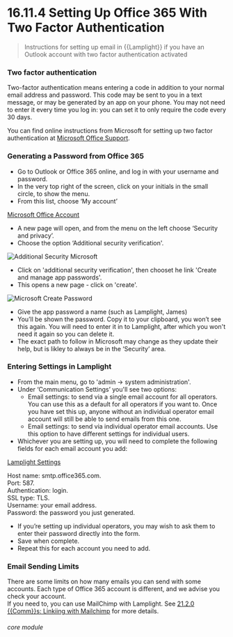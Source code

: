 #    16.11.4 Setting Up Office 365 With Two Factor Authentication

> Instructions for setting up email in {{Lamplight}} if you have an Outlook account with two factor authentication activated

### Two factor authentication

Two-factor authentication means entering a code in addition to your normal email address and password.  This code may be sent to you in a text message, or may be generated by an app on your phone.  You may not need to enter it every time you log in: you can set it to only require the code every 30 days.   

You can find online instructions from Microsoft for setting up two factor authentication at [Microsoft Office Support](https://support.office.com/en-gb/article/set-up-2-step-verification-for-office-365-ace1d096-61e5-449b-a875-58eb3d74de14?ui=en-US&rs=en-GB&ad=GB).

### Generating a Password from Office 365

- Go to Outlook or Office 365 online, and log in with your username and password.
- In the very top right of the screen, click on your initials in the small circle, to show the menu.
- From this list, choose ‘My account’

[Microsoft Office Account](16.11.4a.png)

- A new page will open, and from the menu on the left choose ‘Security and privacy’.
- Choose the option ‘Additional security verification'.

![Additional Security Microsoft](16.11.4b.png)

- Click on 'additional security verification', then chooset he link 'Create and manage app passwords'.
- This opens a new page - click on 'create'.

![Microsoft Create Password](16.11.4c.png)

- Give the app password a name (such as Lamplight, James)
- You’ll be shown the password.  Copy it to your clipboard, you won’t see this again.  You will need to enter it in to Lamplight, after which you won't need it again so you can delete it.
- The exact path to follow in Microsoft  may change as they update their help, but is likley to always be in the ‘Security’ area.

### Entering Settings in Lamplight

- From the main menu, go to 'admin -> system administration'.
- Under ‘Communication Settings’ you'll see two options:
   - Email settings: to send via a single email account for all operators. You can use this as a default for all operators if you want to. Once you have set this up, anyone without an individual operator email account will still be able to send emails from this one.
   - Email settings: to send via individual operator email accounts. Use this option to have different settings for individual users.
- Whichever you are setting up, you will need to complete the following fields for each email account you add:

[Lamplight Settings](16.11.1c.png)

Host name: smtp.office365.com.  
Port: 587.  
Authentication: login.  
SSL type: TLS.  
Username: your email address.  
Password: the password you just generated.  

- If you’re setting up individual operators, you may wish to ask them to enter their password directly into the form.  
- Save when complete.  
- Repeat this for each account you need to add.
  
### Email Sending Limits

There are some limits on how many emails you can send with some accounts.  Each type of Office 365 account is different, and we advise you check your account.  
If you need to, you can use MailChimp with Lamplight. See [21.2.0 {{Comm}}s: Linkiing with Mailchimp](/help/index/p/21.2.0) for more details. 






###### core module
